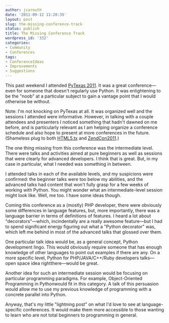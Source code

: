 ```yaml
---
author: jcarouth
date: '2011-09-12 11:20:35'
layout: post
slug: the-missing-conference-track
status: publish
title: The Missing Conference Track
wordpress_id: '332'
categories:
- Community
- Conferences
tags:
- ConferenceIdeas
- Improvements
- Suggestions
---
```


This past weekend I attended [PyTexas 2011](http://www.pytexas.org/2011/). It was a great conference—even for someone that doesn't regularly use Python. It was enlightening to be the "noob" at a particular subject to gain a vantage point that I would otherwise be without.

Note: I'm not knocking on PyTexas at all. It was organized well and the sessions I attended were informative. However, in talking with a couple attendees and presenters I noticed something that hadn't dawned on me before, and is particularly relevant as I am helping organize a conference schedule and also hope to present at more conferences in the future. (Shameless plug to both [HTML5.tx](http://html5tx.com) and [ZendCon2011](http://zendcon.com/2011).)

The one thing missing from this conference was the intermediate level. There were talks and activities aimed at pure beginners as well as sessions that were clearly for advanced developers. I think that is great. But, in my case in particular, what I needed was something in between.

I attended talks in each of the available levels, and my suspicions were confirmed: the beginner talks were too below my abilities, and the advanced talks had content that won't fully grasp for a few weeks of working with Python. You might wonder what an intermediate-level session might look like. Well, me too. I have some ideas though.

Coming this conference as a (mostly) PHP developer, there were obviously some differences in language features, but, more importantly, there was a language barrier in terms of definitions of features. I heard a lot about "decorators"—which, incindentally are a really awesome feature—but I had to spend significant energy figuring out what a "Python decorator" was, which left me behind in most of the advanced talks that glossed over them.

One particular talk idea would be, as a general concept, Python development lingo. This would obviously require someone that has enough knowledge of other languages to point out examples if there are any. On a more specific level, Python for PHP/JAVA/C++/Ruby developers talks—open space idea rightthere—would be great.

Another idea for such an intermediate session would be focusing on particular programming paradigms. For example, Object-Oriented Programming in Pythonwould fit in this category. A talk of this persuasion would allow me to use my previous knowledge of programming with a concrete parallel into Python.

Anyway, that's my little "lightning post" on what I'd love to see at language-specific conferences. It would make them more accessible to those wanting to learn who are not total beginners to programming in general.

